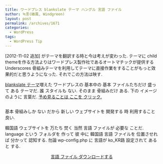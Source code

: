 ```yaml
---
title: ワードプレス blankslate テーマ ハングル 言語 ファイル
author: 녹풍(綠風, Windgreen)
layout: post
permalink: /archives/1671
categories:
  - WordPress
tags:
  - WordPress Tip
---
```

[2012-11-02 追加] がテーマを翻訳する時と今は考えが変わった. テーマに child themeを作る方法よりはワードプレス製作社であるオートマチックが提供する Underscores 骨組みテーマを利用してテーマに直接作業をすることがもっと效果的だと思うようになった. それでこの方法は映す.

<a href="http://wordpress.org/extend/themes/blankslate" target="_top">blankslate テーマ</a>増えた ワードプレスの 基本中の 基本 ファイルたちだけ 盛って ある テーマだ. 誰 スタイルも ない. そのまま 骨組みだけ ある. 下の イメージのように 言葉だ. <a href="http://wp-themes.com/blankslate/" target="_top">予め見ることは ここを クリック.</a>

<img class="aligncenter" src="http://dl.dropbox.com/u/15546257/blog/mytory/blankslate-language/blankslate-screenshot.png" alt="" />

基本 骨組みしか ない だから 新しい ウェブサイトを 開発する 時 利用すること 良い.

韓国語 ウェブサイトを 万たち 焚く 当然 言語 ファイルが 必要な ことだ. language という フォルダを 作って 彼 中に 韓国語 言語 ファイルを 位置させれば 分かって 認知する. 勿論 wp-config.php に 言語が ko_KR路 設定されて あると する.

<p style="text-align: center;">
  <a href="https://dl.dropbox.com/u/15546257/blog/mytory/blankslate-language/blankslate-language.zip">言語 ファイル ダウンロードする</a>
</p>